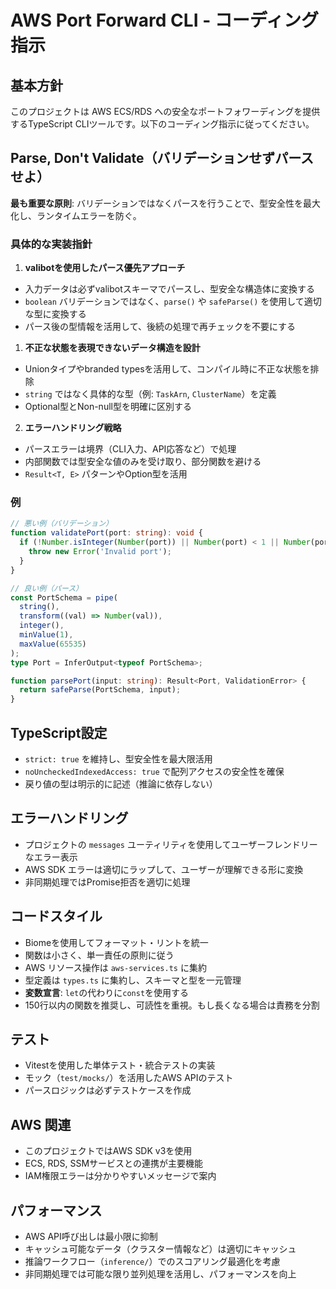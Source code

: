 # AWS Port Forward CLI - コーディング指示

## 基本方針

このプロジェクトは AWS ECS/RDS への安全なポートフォワーディングを提供するTypeScript CLIツールです。以下のコーディング指示に従ってください。

## Parse, Don't Validate（バリデーションせずパースせよ）

**最も重要な原則**: バリデーションではなくパースを行うことで、型安全性を最大化し、ランタイムエラーを防ぐ。

### 具体的な実装指針

1. **valibotを使用したパース優先アプローチ**

- 入力データは必ずvalibotスキーマでパースし、型安全な構造体に変換する
- `boolean` バリデーションではなく、`parse()` や `safeParse()` を使用して適切な型に変換する
- パース後の型情報を活用して、後続の処理で再チェックを不要にする

1. **不正な状態を表現できないデータ構造を設計**

- Unionタイプやbranded typesを活用して、コンパイル時に不正な状態を排除
- `string` ではなく具体的な型（例: `TaskArn`, `ClusterName`）を定義
- Optional型とNon-null型を明確に区別する

2. **エラーハンドリング戦略**

- パースエラーは境界（CLI入力、API応答など）で処理
- 内部関数では型安全な値のみを受け取り、部分関数を避ける
- `Result<T, E>` パターンやOption型を活用

### 例

```typescript
// 悪い例（バリデーション）
function validatePort(port: string): void {
  if (!Number.isInteger(Number(port)) || Number(port) < 1 || Number(port) > 65535) {
    throw new Error('Invalid port');
  }
}

// 良い例（パース）
const PortSchema = pipe(
  string(),
  transform((val) => Number(val)),
  integer(),
  minValue(1),
  maxValue(65535)
);
type Port = InferOutput<typeof PortSchema>;

function parsePort(input: string): Result<Port, ValidationError> {
  return safeParse(PortSchema, input);
}
```

## TypeScript設定

- `strict: true` を維持し、型安全性を最大限活用
- `noUncheckedIndexedAccess: true` で配列アクセスの安全性を確保
- 戻り値の型は明示的に記述（推論に依存しない）

## エラーハンドリング

- プロジェクトの `messages` ユーティリティを使用してユーザーフレンドリーなエラー表示
- AWS SDK エラーは適切にラップして、ユーザーが理解できる形に変換
- 非同期処理ではPromise拒否を適切に処理

## コードスタイル

- Biomeを使用してフォーマット・リントを統一
- 関数は小さく、単一責任の原則に従う
- AWS リソース操作は `aws-services.ts` に集約
- 型定義は `types.ts` に集約し、スキーマと型を一元管理
- **変数宣言**: `let`の代わりに`const`を使用する
- 150行以内の関数を推奨し、可読性を重視。もし長くなる場合は責務を分割

## テスト

- Vitestを使用した単体テスト・統合テストの実装
- モック（`test/mocks/`）を活用したAWS APIのテスト
- パースロジックは必ずテストケースを作成

## AWS 関連

- このプロジェクトではAWS SDK v3を使用
- ECS, RDS, SSMサービスとの連携が主要機能
- IAM権限エラーは分かりやすいメッセージで案内

## パフォーマンス

- AWS API呼び出しは最小限に抑制
- キャッシュ可能なデータ（クラスター情報など）は適切にキャッシュ
- 推論ワークフロー（`inference/`）でのスコアリング最適化を考慮
- 非同期処理では可能な限り並列処理を活用し、パフォーマンスを向上
